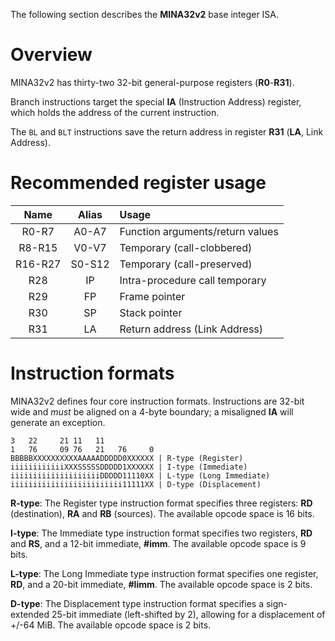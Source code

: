 The following section describes the **MINA32v2** base integer ISA.

# Overview

MINA32v2 has thirty-two 32-bit general-purpose registers (**R0**-**R31**).

Branch instructions target the special **IA** (Instruction Address) register, which holds the address of the current instruction.

The `BL` and `BLT` instructions save the return address in register **R31** (**LA**, Link Address).

# **Recommended register usage**

Name       | Alias  | Usage
:---------:|:------:|:---------------------------------
R0-R7      | A0-A7  | Function arguments/return values
R8-R15     | V0-V7  | Temporary (call-clobbered)
R16-R27    | S0-S12 | Temporary (call-preserved)
R28        | IP     | Intra-procedure call temporary
R29        | FP     | Frame pointer
R30        | SP     | Stack pointer
R31        | LA     | Return address (Link Address)

# **Instruction formats**

MINA32v2 defines four core instruction formats. Instructions are 32-bit wide and *must* be aligned on a 4-byte boundary; a misaligned **IA** will generate an exception.

```
3   22     21 11   11
1   76     09 76   21   76     0
BBBBBXXXXXXXXXXAAAAADDDDD0XXXXXX | R-type (Register)
iiiiiiiiiiiiXXXSSSSSDDDDD1XXXXXX | I-type (Immediate)
iiiiiiiiiiiiiiiiiiiiDDDDD11110XX | L-type (Long Immediate)
iiiiiiiiiiiiiiiiiiiiiiiii11111XX | D-type (Displacement)
```

**R-type**: The Register type instruction format specifies three registers: **RD** (destination), **RA** and **RB** (sources). The available opcode space is 16 bits.

**I-type**: The Immediate type instruction format specifies two registers, **RD** and **RS**, and a 12-bit immediate, **#imm**. The available opcode space is 9 bits.

**L-type**: The Long Immediate type instruction format specifies one register, **RD**, and a 20-bit immediate, **#limm**. The available opcode space is 2 bits.

**D-type**: The Displacement type instruction format specifies a sign-extended 25-bit immediate (left-shifted by 2), allowing for a displacement of +/-64 MiB. The available opcode space is 2 bits.
